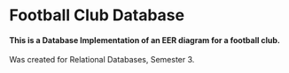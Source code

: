# Football Club Database
#### This is a Database Implementation of an EER diagram for a football club.
Was created for Relational Databases, Semester 3.
